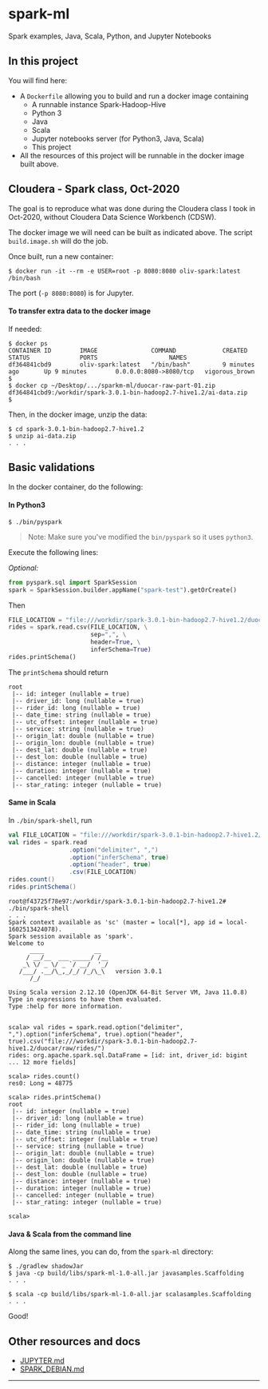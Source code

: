 # spark-ml
Spark examples, Java, Scala, Python, and Jupyter Notebooks

## In this project
You will find here:
- A `Dockerfile` allowing you to build and run a docker image containing
    - A runnable instance Spark-Hadoop-Hive
    - Python 3
    - Java
    - Scala
    - Jupyter notebooks server (for Python3, Java, Scala)
    - This project
- All the resources of this project will be runnable in the docker image built above.     

## Cloudera - Spark class, Oct-2020
The goal is to reproduce what was done during the Cloudera class I took in Oct-2020, without Cloudera Data Science Workbench (CDSW).

The docker image we will need can be built as indicated above.
The script `build.image.sh` will do the job.

Once built, run a new container:
```
$ docker run -it --rm -e USER=root -p 8080:8080 oliv-spark:latest /bin/bash
``` 
The port (`-p 8080:8080`) is for Jupyter.

#### To transfer extra data to the docker image
If needed:
```
$ docker ps
CONTAINER ID        IMAGE               COMMAND             CREATED             STATUS              PORTS                    NAMES
df364841cbd9        oliv-spark:latest   "/bin/bash"         9 minutes ago       Up 9 minutes        0.0.0.0:8080->8080/tcp   vigorous_brown
$
$ docker cp ~/Desktop/.../sparkm-ml/duocar-raw-part-01.zip df364841cbd9:/workdir/spark-3.0.1-bin-hadoop2.7-hive1.2/ai-data.zip
$
```

Then, in the docker image, unzip the data:
```
$ cd spark-3.0.1-bin-hadoop2.7-hive1.2
$ unzip ai-data.zip
. . .
```

## Basic validations
In the docker container, do the following:

#### In Python3
```
$ ./bin/pyspark
```
> Note: Make sure you've modified the `bin/pyspark` so it uses `python3`.

Execute the following lines:

_Optional:_
```python
from pyspark.sql import SparkSession
spark = SparkSession.builder.appName("spark-test").getOrCreate()
```
Then
```python
FILE_LOCATION = "file:///workdir/spark-3.0.1-bin-hadoop2.7-hive1.2/duocar/raw/rides/"
rides = spark.read.csv(FILE_LOCATION, \
                       sep=",", \
                       header=True, \
                       inferSchema=True)
rides.printSchema()
```

The `printSchema` should return
```
root
 |-- id: integer (nullable = true)
 |-- driver_id: long (nullable = true)
 |-- rider_id: long (nullable = true)
 |-- date_time: string (nullable = true)
 |-- utc_offset: integer (nullable = true)
 |-- service: string (nullable = true)
 |-- origin_lat: double (nullable = true)
 |-- origin_lon: double (nullable = true)
 |-- dest_lat: double (nullable = true)
 |-- dest_lon: double (nullable = true)
 |-- distance: integer (nullable = true)
 |-- duration: integer (nullable = true)
 |-- cancelled: integer (nullable = true)
 |-- star_rating: integer (nullable = true)

```

#### Same in Scala
In `./bin/spark-shell`, run 
```scala
val FILE_LOCATION = "file:///workdir/spark-3.0.1-bin-hadoop2.7-hive1.2/duocar/raw/rides/"
val rides = spark.read
                 .option("delimiter", ",")
                 .option("inferSchema", true)
                 .option("header", true)
                 .csv(FILE_LOCATION)
rides.count()
rides.printSchema()
```

```
root@f43725f78e97:/workdir/spark-3.0.1-bin-hadoop2.7-hive1.2# ./bin/spark-shell
. . .
Spark context available as 'sc' (master = local[*], app id = local-1602513424078).
Spark session available as 'spark'.
Welcome to
      ____              __
     / __/__  ___ _____/ /__
    _\ \/ _ \/ _ `/ __/  '_/
   /___/ .__/\_,_/_/ /_/\_\   version 3.0.1
      /_/
         
Using Scala version 2.12.10 (OpenJDK 64-Bit Server VM, Java 11.0.8)
Type in expressions to have them evaluated.
Type :help for more information.


scala> val rides = spark.read.option("delimiter", ",").option("inferSchema", true).option("header", true).csv("file:///workdir/spark-3.0.1-bin-hadoop2.7-hive1.2/duocar/raw/rides/")
rides: org.apache.spark.sql.DataFrame = [id: int, driver_id: bigint ... 12 more fields]

scala> rides.count()
res0: Long = 48775

scala> rides.printSchema()
root
 |-- id: integer (nullable = true)
 |-- driver_id: long (nullable = true)
 |-- rider_id: long (nullable = true)
 |-- date_time: string (nullable = true)
 |-- utc_offset: integer (nullable = true)
 |-- service: string (nullable = true)
 |-- origin_lat: double (nullable = true)
 |-- origin_lon: double (nullable = true)
 |-- dest_lat: double (nullable = true)
 |-- dest_lon: double (nullable = true)
 |-- distance: integer (nullable = true)
 |-- duration: integer (nullable = true)
 |-- cancelled: integer (nullable = true)
 |-- star_rating: integer (nullable = true)

scala> 
```
#### Java & Scala from the command line
Along the same lines, you can do, from the `spark-ml` directory:
```
$ ./gradlew shadowJar
$ java -cp build/libs/spark-ml-1.0-all.jar javasamples.Scaffolding
. . .

$ scala -cp build/libs/spark-ml-1.0-all.jar scalasamples.Scaffolding
. . .
```

Good!
 
## Other resources and docs
- [JUPYTER.md](./JUPYTER.md)
- [SPARK_DEBIAN.md](./SPARK_DEBIAN.md)

---
 